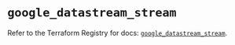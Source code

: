 # `google_datastream_stream`

Refer to the Terraform Registry for docs: [`google_datastream_stream`](https://registry.terraform.io/providers/hashicorp/google-beta/5.43.1/docs/resources/google_datastream_stream).
